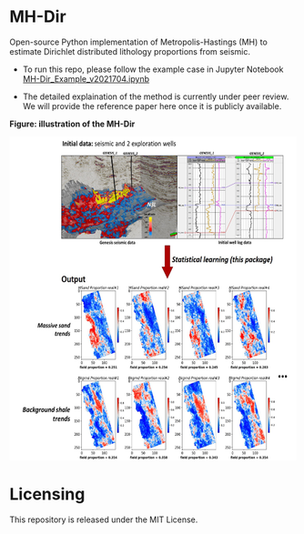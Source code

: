 # MH-Dir
 Open-source Python implementation of Metropolis-Hastings (MH) to estimate Dirichlet distributed lithology proportions from seismic. 
 
* To run this repo, please follow the example case in Jupyter Notebook [MH-Dir_Example_v2021704.ipynb](https://github.com/sdyinzhen/MH-Dir/blob/main/MH-Dir_v2021704.ipynb)
 
* The detailed explaination of the method is currently under peer review. We will provide the reference paper here once it is publicly available. 
 
**Figure: illustration of the MH-Dir** </p>
<img src="src/workflow.jpg" width="600" height="570">

# Licensing
This repository is released under the MIT License.
